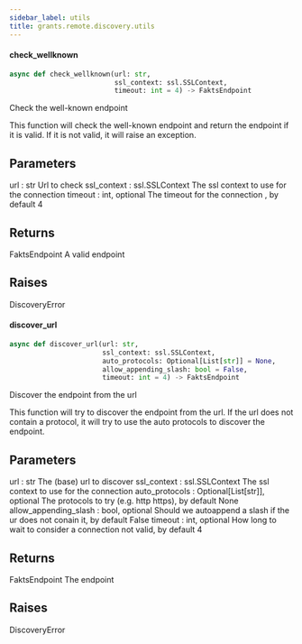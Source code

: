 ```yaml
---
sidebar_label: utils
title: grants.remote.discovery.utils
---
```


#### check\_wellknown

```python
async def check_wellknown(url: str,
                          ssl_context: ssl.SSLContext,
                          timeout: int = 4) -> FaktsEndpoint
```

Check the well-known endpoint

This function will check the well-known endpoint and return the endpoint
if it is valid. If it is not valid, it will raise an exception.

Parameters
----------
url : str
    Url to check
ssl_context : ssl.SSLContext
    The ssl context to use for the connection
timeout : int, optional
    The timeout for the connection , by default 4

Returns
-------
FaktsEndpoint
    A valid endpoint

Raises
------
DiscoveryError

#### discover\_url

```python
async def discover_url(url: str,
                       ssl_context: ssl.SSLContext,
                       auto_protocols: Optional[List[str]] = None,
                       allow_appending_slash: bool = False,
                       timeout: int = 4) -> FaktsEndpoint
```

Discover the endpoint from the url

This function will try to discover the endpoint from the url. If the url
does not contain a protocol, it will try to use the auto protocols to
discover the endpoint.

Parameters
----------
url : str
    The (base) url to discover
ssl_context : ssl.SSLContext
    The ssl context to use for the connection
auto_protocols : Optional[List[str]], optional
    The protocols to try (e.g. http https), by default None
allow_appending_slash : bool, optional
    Should we autoappend a slash if the ur does not conain it, by default False
timeout : int, optional
    How long to wait to consider a connection not valid, by default 4

Returns
-------
FaktsEndpoint
    The endpoint

Raises
------
DiscoveryError

